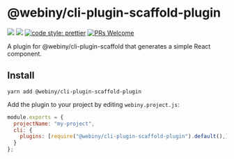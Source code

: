 # @webiny/cli-plugin-scaffold-plugin

[![](https://img.shields.io/npm/dw/@webiny/cli-plugin-scaffold-plugin.svg)](https://www.npmjs.com/package/@webiny/cli-plugin-scaffold-plugin)
[![](https://img.shields.io/npm/v/@webiny/cli-plugin-scaffold-plugin.svg)](https://www.npmjs.com/package/@webiny/cli-plugin-scaffold-plugin)
[![code style: prettier](https://img.shields.io/badge/code_style-prettier-ff69b4.svg?style=flat-square)](https://github.com/prettier/prettier)
[![PRs Welcome](https://img.shields.io/badge/PRs-welcome-brightgreen.svg?style=flat-square)](http://makeapullrequest.com)

A plugin for @webiny/cli-plugin-scaffold that generates a simple React component.

## Install

```
yarn add @webiny/cli-plugin-scaffold-plugin
```

Add the plugin to your project by editing `webiny.project.js`:

```js
module.exports = {
  projectName: "my-project",
  cli: {
    plugins: [require("@webiny/cli-plugin-scaffold-plugin").default(),]
  }
};
```
